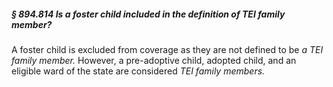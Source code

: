 ##### § 894.814 Is a foster child included in the definition of TEI family member? #####

A foster child is excluded from coverage as they are not defined to be *a TEI family member.* However, a pre-adoptive child, adopted child, and an eligible ward of the state are considered *TEI family members.*